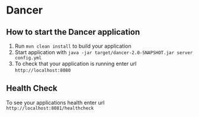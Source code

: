 # Dancer

How to start the Dancer application
---

1. Run `mvn clean install` to build your application
1. Start application with `java -jar target/dancer-2.0-SNAPSHOT.jar server config.yml`
1. To check that your application is running enter url `http://localhost:8080`

Health Check
---

To see your applications health enter url `http://localhost:8081/healthcheck`
